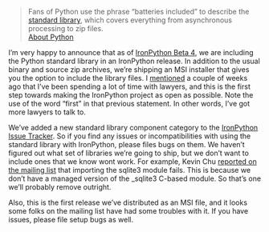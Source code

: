 > Fans of Python use the phrase “batteries included” to describe the
> [standard library](http://docs.python.org/lib/lib.html), which covers
> everything from asynchronous processing to zip files.\
> [About Python](http://www.python.org/about/)

I’m very happy to announce that as of [IronPython Beta
4](http://www.codeplex.com/IronPython/Release/ProjectReleases.aspx?ReleaseId=14353),
we are including the Python standard library in an IronPython release.
In addition to the usual binary and source zip archives, we’re shipping
an MSI installer that gives you the option to include the library files.
I
[mentioned](http://devhawk.net/2008/07/17/IronPython+Post+20+Roadmap.aspx)
a couple of weeks ago that I’ve been spending a lot of time with
lawyers, and this is the first step towards making the IronPython
project as open as possible. Note the use of the word “first” in that
previous statement. In other words, I’ve got more lawyers to talk to.

We’ve added a new standard library component category to the [IronPython
Issue
Tracker](http://www.codeplex.com/IronPython/WorkItem/AdvancedList.aspx).
So if you find any issues or incompatibilities with using the standard
library with IronPython, please files bugs on them. We haven’t figured
out what set of libraries we’re going to ship, but we don’t want to
include ones that we know wont work. For example, Kevin Chu [reported on
the mailing
list](http://lists.ironpython.com/pipermail/users-ironpython.com/2008-August/007908.html)
that importing the sqlite3 module fails. This is because we don’t have a
managed version of the \_sqlite3 C-based module. So that’s one we’ll
probably remove outright.

Also, this is the first release we’ve distributed as an MSI file, and it
looks some folks on the mailing list have had some troubles with it. If
you have issues, please file setup bugs as well.
